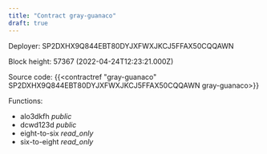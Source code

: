 ```yaml
---
title: "Contract gray-guanaco"
draft: true
---
```

Deployer: SP2DXHX9Q844EBT80DYJXFWXJKCJ5FFAX50CQQAWN


 



Block height: 57367 (2022-04-24T12:23:21.000Z)

Source code: {{<contractref "gray-guanaco" SP2DXHX9Q844EBT80DYJXFWXJKCJ5FFAX50CQQAWN gray-guanaco>}}

Functions:

* alo3dkfh _public_
* dcwd123d _public_
* eight-to-six _read_only_
* six-to-eight _read_only_
